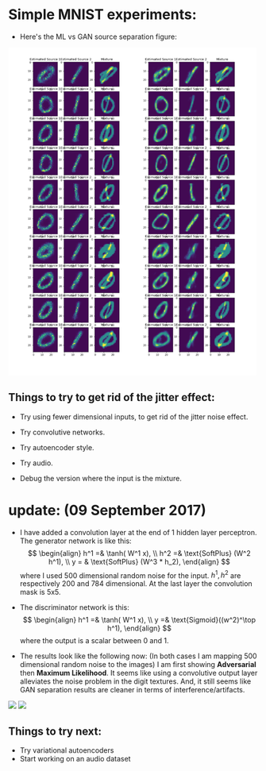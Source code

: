 # Simple MNIST experiments:

* Here's the ML vs GAN source separation figure: 

<img src="ganvsml1.png" width="500">


## Things to try to get rid of the jitter effect: 
* Try using fewer dimensional inputs, to get rid of the jitter noise effect. 
* Try convolutive networks. 
* Try autoencoder style. 

* Try audio.
* Debug the version where the input is the mixture.  

# update: (09 September 2017) 
* I have added a convolution layer at the end of 1 hidden layer perceptron. The generator network is like this: 
$$
\begin{align}
h^1 =& \tanh( W^1 x), \\
h^2 =& \text{SoftPlus} (W^2 h^1), \\
y = & \text{SoftPlus} (W^3 * h_2),
\end{align}
$$
where I used 500 dimensional random noise for the input. $h^1, h^2$ are respectively 200 and 784 dimensional. At the last layer the convolution mask is 5x5. 

* The discriminator network is this: 
$$
\begin{align}
h^1 =& \tanh( W^1 x), \\
y =& \text{Sigmoid}((w^2)^\top h^1),
\end{align}
$$
where the output is a scalar between 0 and 1. 
* The results look like the following now: (In both cases I am mapping 500 dimensional random noise to the images) I am first showing  **Adversarial** then  **Maximum Likelihood**. It seems like using a convolutive output layer alleviates the noise problem in the digit textures. And, it still seems like GAN separation results are cleaner in terms of interference/artifacts. 
<p style="text-align:left">
<img src="../figures/mnist_adversarial_conditional_False_smooth_output_True_sourceseparation.png" width="300">
<img src="../figures/mnist_ML_conditional_False_smooth_output_True_sourceseparation.png" width="300">
</p>

## Things to try next: 
* Try variational autoencoders
* Start working on an audio dataset 
